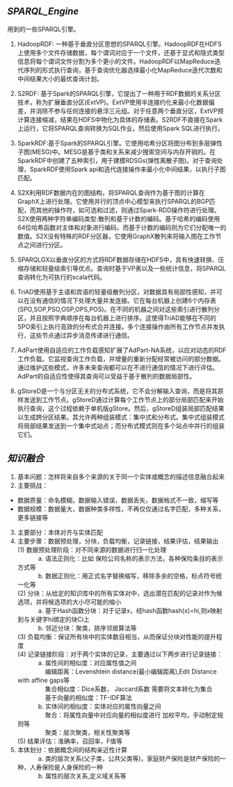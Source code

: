                        
## ***SPARQL_Engine***
用到的一些SPARQL引擎。
1.	HadoopRDF: 一种基于垂直分区思想的SPARQL引擎。HadoopRDF在HDFS上使用多个文件存储数据，每个谓词对应于一个文件，还基于显式和隐式类型信息将每个谓词文件分割为多个更小的文件。HadoopRDF以MapReduce迭代序列的形式执行查询，基于查询优化器选择最小化MapReduce迭代次数和中间结果大小的最优查询计划。 

2.	S2RDF: 基于Spark的SPARQL引擎，它提出了一种用于RDF数据的关系分区技术，称为扩展垂直分区(ExtVP)。ExtVP使用半连接约化来最小化数据偏差，并消除不参与任何连接的悬浮三元组。对于任意两个垂直分区，ExtVP预计算连接缩减，结果在HDFS中物化为具体的存储表。S2RDF不直接在Spark上运行，它将SPARQL查询转换为SQL作业，然后使用Spark SQL进行执行。

3.	SparkRDF:基于Spark的SPARQL引擎。它使用哈希分区将图分布到多层弹性子图(MESG)中。MESG是基于类和关系来减少搜索空间与内存开销的。在SparkRDF中创建了五种索引，用于建模RDSGs(弹性离散子图)。对于查询处理，SparkRDF使用Spark api和迭代连接操作来最小化中间结果，以执行子图匹配。

4.	S2X利用RDF数据内在的图结构，将SPARQL查询作为基于图的计算在GraphX上进行处理。它使用并行的顶点中心模型来执行SPARQL的BGP匹配，而其他的操作符，如可选和过滤，则通过Spark-RDD操作符进行处理。S2X使用两种字符串编码类型:散列和基于计数的编码。基于哈希的编码使用64位哈希函数对主体和对象进行编码，而基于计数的编码则为它们分配唯一的数值。S2X没有特殊的RDF分区器，它使用GraphX散列来将输入图在工作节点之间进行分区。

5.	SPARQLGX以垂直分区的方式将RDF数据存储在HDFS中，具有快速转换、压缩存储和轻量级索引等优点。查询时基于VP表以及一些统计信息，将SPARQL查询转化为可执行的scala代码。

6.	TriAD使用基于主语和宾语的轻量级散列分区，对数据具有局部性感知，并可以在没有通信的情况下处理大量并发连接。它在每台机器上创建6个内存表(SPO,SOP,PSO,OSP,OPS,POS)。在不同的机器之间对这些索引进行散列分区，并且按照字典顺序在每台机器上进行排序。这使得TriAD能够在不同的SPO索引上执行高效的分布式合并连接。多个连接操作由所有工作节点并发执行，这些节点通过异步消息传递进行通信。

7.	AdPart使用自适应的工作负载感知扩展了AdPart-NA系统，以应对动态的RDF工作负载。它监视查询工作负载，并增量的重新分配经常被访问的部分数据。通过维护这些模式，许多未来查询都可以在不进行通信的情况下进行评估。AdPart的自适应性使得其查询可以受益于基于散列的数据局部性。

8.	gStoreD是一个与分区无关的分布式系统，它不会分解输入查询，而是将其原样发送到工作节点。gStoreD通过计算每个工作节点上的部分局部匹配来开始执行查询，这个过程依赖于单机版gStore。然后，gStoreD组装局部匹配结果以生成跨分区结果。其允许两种组装模式：集中式和分布式。集中式组装模式将局部结果发送到一个集中式站点；而分布式模式则在多个站点中并行的组装它们。


## ***知识融合***

1.	基本问题：怎样将来自多个来源的关于同一个实体或概念的描述信息融合起来
2.	主要挑战：  
  -  数据质量：命名模糊，数据输入错误，数据丢失，数据格式不一致，缩写等  
  -  数据规模：数据量大，数据种类多样性，不再仅仅通过名字匹配，多种关系，更多链接等
3.	主要部分：本体对齐与实体匹配
4.	主要步骤：数据预处理，分块，负载均衡，记录链接，结果评估，结果输出	  
  (1)	数据预处理阶段：对不同来源的数据进行归一化处理  
&nbsp;&nbsp;&nbsp;&nbsp;&nbsp;&nbsp;&nbsp;&nbsp;&nbsp;&nbsp;&nbsp;&nbsp;a.  语法正则化：比如 保险公司名称的表示方法，各种保险条目的表示方式等  
&nbsp;&nbsp;&nbsp;&nbsp;&nbsp;&nbsp;&nbsp;&nbsp;&nbsp;&nbsp;&nbsp;&nbsp;b.  数据正则化：用正式名字替换缩写，移除多余的空格，标点符号统一化等  
(2)	分块：从给定的知识库中的所有实体对中，选出潜在匹配的记录对作为候选项，并将候选项的大小尽可能的缩小  
&nbsp;&nbsp;&nbsp;&nbsp;&nbsp;&nbsp;&nbsp;&nbsp;&nbsp;&nbsp;&nbsp;&nbsp;a.  基于Hash函数分块：对于记录x，经hash函数hash(x)=hi,则x映射到与关键字hi绑定的块Ci上  
&nbsp;&nbsp;&nbsp;&nbsp;&nbsp;&nbsp;&nbsp;&nbsp;&nbsp;&nbsp;&nbsp;&nbsp;b.  邻近分块：聚类，排序邻居算法等  
(3)	负载均衡：保证所有块中的实体数目相当，从而保证分块对性能的提升程度  
(4)	记录链接阶段：对于两个实体的记录，主要通过以下两步进行记录链接：  
&nbsp;&nbsp;&nbsp;&nbsp;&nbsp;&nbsp;&nbsp;&nbsp;&nbsp;&nbsp;&nbsp;&nbsp;a.  属性间的相似度：对应属性值之间  
&nbsp;&nbsp;&nbsp;&nbsp;&nbsp;&nbsp;&nbsp;&nbsp;&nbsp;&nbsp;&nbsp;&nbsp;&nbsp;&nbsp;&nbsp;&nbsp;编辑距离：Levenshtein distance(最小编辑距离),Edit Distance with affine gaps等  
&nbsp;&nbsp;&nbsp;&nbsp;&nbsp;&nbsp;&nbsp;&nbsp;&nbsp;&nbsp;&nbsp;&nbsp;&nbsp;&nbsp;&nbsp;&nbsp;集合相似度：Dice系数， Jaccard系数	需要将文本转化为集合  
&nbsp;&nbsp;&nbsp;&nbsp;&nbsp;&nbsp;&nbsp;&nbsp;&nbsp;&nbsp;&nbsp;&nbsp;&nbsp;&nbsp;&nbsp;&nbsp;基于向量的相似度：TF-IDF算法  
&nbsp;&nbsp;&nbsp;&nbsp;&nbsp;&nbsp;&nbsp;&nbsp;&nbsp;&nbsp;&nbsp;&nbsp;b.  实体间的相似度：实体对应的属性向量之间  
&nbsp;&nbsp;&nbsp;&nbsp;&nbsp;&nbsp;&nbsp;&nbsp;&nbsp;&nbsp;&nbsp;&nbsp;&nbsp;&nbsp;&nbsp;&nbsp;聚合：将属性向量中对应向量的相似度进行 加权平均，手动制定规则等  
&nbsp;&nbsp;&nbsp;&nbsp;&nbsp;&nbsp;&nbsp;&nbsp;&nbsp;&nbsp;&nbsp;&nbsp;&nbsp;&nbsp;&nbsp;&nbsp;聚类：层次聚类，相关性聚类等  
(5)	结果评估：准确率，召回率，F值等
5.	本体划分：依据概念间的结构亲近性计算  
&nbsp;&nbsp;&nbsp;&nbsp;&nbsp;&nbsp;&nbsp;&nbsp;&nbsp;&nbsp;&nbsp;&nbsp;a.  类的层次关系(父子类，公共父类等)，家庭财产保险是财产保险的一种，人寿保险是人身保险的一种  
&nbsp;&nbsp;&nbsp;&nbsp;&nbsp;&nbsp;&nbsp;&nbsp;&nbsp;&nbsp;&nbsp;&nbsp;b.  属性的层次关系,定义域关系等

 

